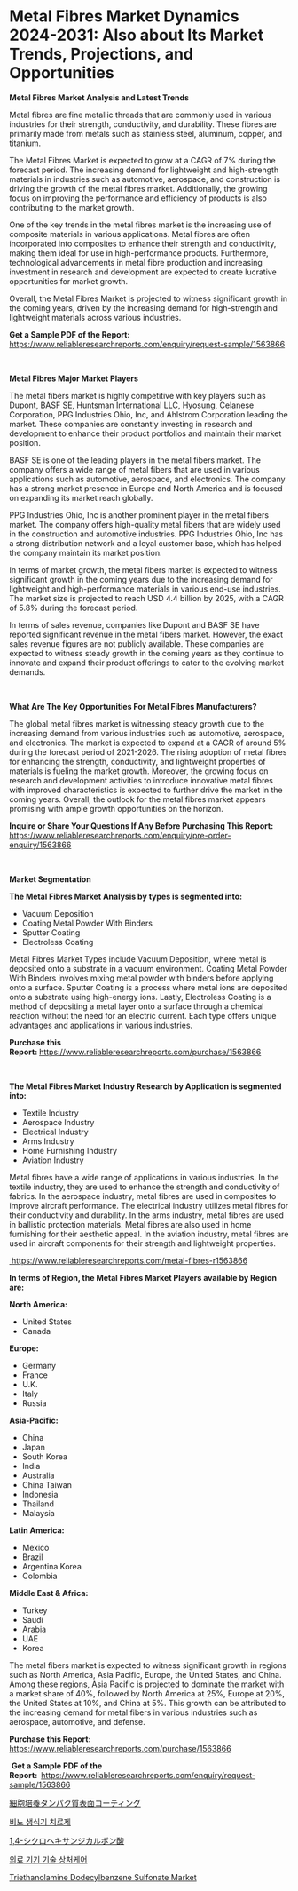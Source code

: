 <p><h1>Metal Fibres Market Dynamics 2024-2031: Also about Its Market Trends, Projections, and Opportunities</h1></p><p><strong>Metal Fibres Market Analysis and Latest Trends</strong></p>
<p><p>Metal fibres are fine metallic threads that are commonly used in various industries for their strength, conductivity, and durability. These fibres are primarily made from metals such as stainless steel, aluminum, copper, and titanium.</p><p>The Metal Fibres Market is expected to grow at a CAGR of 7% during the forecast period. The increasing demand for lightweight and high-strength materials in industries such as automotive, aerospace, and construction is driving the growth of the metal fibres market. Additionally, the growing focus on improving the performance and efficiency of products is also contributing to the market growth.</p><p>One of the key trends in the metal fibres market is the increasing use of composite materials in various applications. Metal fibres are often incorporated into composites to enhance their strength and conductivity, making them ideal for use in high-performance products. Furthermore, technological advancements in metal fibre production and increasing investment in research and development are expected to create lucrative opportunities for market growth.</p><p>Overall, the Metal Fibres Market is projected to witness significant growth in the coming years, driven by the increasing demand for high-strength and lightweight materials across various industries.</p></p>
<p><strong>Get a Sample PDF of the Report:&nbsp;</strong> <a href="https://www.reliableresearchreports.com/enquiry/request-sample/1563866">https://www.reliableresearchreports.com/enquiry/request-sample/1563866</a></p>
<p>&nbsp;</p>
<p><strong>Metal Fibres Major Market Players</strong></p>
<p><p>The metal fibers market is highly competitive with key players such as Dupont, BASF SE, Huntsman International LLC, Hyosung, Celanese Corporation, PPG Industries Ohio, Inc, and Ahlstrom Corporation leading the market. These companies are constantly investing in research and development to enhance their product portfolios and maintain their market position.</p><p>BASF SE is one of the leading players in the metal fibers market. The company offers a wide range of metal fibers that are used in various applications such as automotive, aerospace, and electronics. The company has a strong market presence in Europe and North America and is focused on expanding its market reach globally.</p><p>PPG Industries Ohio, Inc is another prominent player in the metal fibers market. The company offers high-quality metal fibers that are widely used in the construction and automotive industries. PPG Industries Ohio, Inc has a strong distribution network and a loyal customer base, which has helped the company maintain its market position.</p><p>In terms of market growth, the metal fibers market is expected to witness significant growth in the coming years due to the increasing demand for lightweight and high-performance materials in various end-use industries. The market size is projected to reach USD 4.4 billion by 2025, with a CAGR of 5.8% during the forecast period.</p><p>In terms of sales revenue, companies like Dupont and BASF SE have reported significant revenue in the metal fibers market. However, the exact sales revenue figures are not publicly available. These companies are expected to witness steady growth in the coming years as they continue to innovate and expand their product offerings to cater to the evolving market demands.</p></p>
<p>&nbsp;</p>
<p><strong>What Are The Key Opportunities For Metal Fibres Manufacturers?</strong></p>
<p><p>The global metal fibres market is witnessing steady growth due to the increasing demand from various industries such as automotive, aerospace, and electronics. The market is expected to expand at a CAGR of around 5% during the forecast period of 2021-2026. The rising adoption of metal fibres for enhancing the strength, conductivity, and lightweight properties of materials is fueling the market growth. Moreover, the growing focus on research and development activities to introduce innovative metal fibres with improved characteristics is expected to further drive the market in the coming years. Overall, the outlook for the metal fibres market appears promising with ample growth opportunities on the horizon.</p></p>
<p><strong>Inquire or Share Your Questions If Any Before Purchasing This Report:</strong> <a href="https://www.reliableresearchreports.com/enquiry/pre-order-enquiry/1563866">https://www.reliableresearchreports.com/enquiry/pre-order-enquiry/1563866</a></p>
<p>&nbsp;</p>
<p><strong>Market Segmentation</strong></p>
<p><strong>The Metal Fibres Market Analysis by types is segmented into:</strong></p>
<p><ul><li>Vacuum Deposition</li><li>Coating Metal Powder With Binders</li><li>Sputter Coating</li><li>Electroless Coating</li></ul></p>
<p><p>Metal Fibres Market Types include Vacuum Deposition, where metal is deposited onto a substrate in a vacuum environment. Coating Metal Powder With Binders involves mixing metal powder with binders before applying onto a surface. Sputter Coating is a process where metal ions are deposited onto a substrate using high-energy ions. Lastly, Electroless Coating is a method of depositing a metal layer onto a surface through a chemical reaction without the need for an electric current. Each type offers unique advantages and applications in various industries.</p></p>
<p><strong>Purchase this Report:&nbsp;</strong><a href="https://www.reliableresearchreports.com/purchase/1563866">https://www.reliableresearchreports.com/purchase/1563866</a></p>
<p>&nbsp;</p>
<p><strong>The Metal Fibres Market Industry Research by Application is segmented into:</strong></p>
<p><ul><li>Textile Industry</li><li>Aerospace Industry</li><li>Electrical Industry</li><li>Arms Industry</li><li>Home Furnishing Industry</li><li>Aviation Industry</li></ul></p>
<p><p>Metal fibres have a wide range of applications in various industries. In the textile industry, they are used to enhance the strength and conductivity of fabrics. In the aerospace industry, metal fibres are used in composites to improve aircraft performance. The electrical industry utilizes metal fibres for their conductivity and durability. In the arms industry, metal fibres are used in ballistic protection materials. Metal fibres are also used in home furnishing for their aesthetic appeal. In the aviation industry, metal fibres are used in aircraft components for their strength and lightweight properties.</p></p>
<p><a href="https://www.reliableresearchreports.com/metal-fibres-r1563866">&nbsp;https://www.reliableresearchreports.com/metal-fibres-r1563866</a></p>
<p><strong>In terms of Region, the Metal Fibres Market Players available by Region are:</strong></p>
<p>
    <p> <strong> North America: </strong>
        <ul>
            <li>United States</li>
            <li>Canada</li>
        </ul>
        </p> 
    <p> <strong> Europe: </strong>
        <ul>
            <li>Germany</li>
            <li>France</li>
            <li>U.K.</li>
            <li>Italy</li>
            <li>Russia</li>
        </ul>
        </p> 
    <p> <strong> Asia-Pacific: </strong>
        <ul>
            <li>China</li>
            <li>Japan</li>
            <li>South Korea</li>
            <li>India</li>
            <li>Australia</li>
            <li>China Taiwan</li>
            <li>Indonesia</li>
            <li>Thailand</li>
            <li>Malaysia</li>
        </ul>
        </p> 
    <p> <strong> Latin America: </strong>
        <ul>
            <li>Mexico</li>
            <li>Brazil</li>
            <li>Argentina Korea</li>
            <li>Colombia</li>
        </ul>
        </p> 
    <p> <strong> Middle East & Africa: </strong>
        <ul>
            <li>Turkey</li>
            <li>Saudi</li>
            <li>Arabia</li>
            <li>UAE</li>
            <li>Korea</li>
        </ul>
    </p>
    </p>
<p><p>The metal fibers market is expected to witness significant growth in regions such as North America, Asia Pacific, Europe, the United States, and China. Among these regions, Asia Pacific is projected to dominate the market with a market share of 40%, followed by North America at 25%, Europe at 20%, the United States at 10%, and China at 5%. This growth can be attributed to the increasing demand for metal fibers in various industries such as aerospace, automotive, and defense.</p></p>
<p><strong>Purchase this Report: </strong><a href="https://www.reliableresearchreports.com/purchase/1563866">https://www.reliableresearchreports.com/purchase/1563866</a></p>
<p>&nbsp;<strong>Get a Sample PDF of the Report:&nbsp;&nbsp;</strong><a href="https://www.reliableresearchreports.com/enquiry/request-sample/1563866">https://www.reliableresearchreports.com/enquiry/request-sample/1563866</a></p>
<p><strong></strong></p>
<p><p><a href="https://medium.com/@dylancoleman70/%E7%B4%B0%E8%83%9E%E5%9F%B9%E9%A4%8A%E3%82%BF%E3%83%B3%E3%83%91%E3%82%AF%E8%B3%AA%E8%A1%A8%E9%9D%A2%E3%82%B3%E3%83%BC%E3%83%86%E3%82%A3%E3%83%B3%E3%82%B0%E5%B8%82%E5%A0%B4%E3%82%B7%E3%82%A7%E3%82%A2%E3%81%8A%E3%82%88%E3%81%B32024%E5%B9%B4%E3%81%8B%E3%82%892031%E5%B9%B4%E3%81%BE%E3%81%A7%E3%81%AE%E7%AB%B6%E4%BA%89%E7%92%B0%E5%A2%83%E3%81%AB%E9%96%A2%E3%81%99%E3%82%8B%E6%B4%9E%E5%AF%9F-fbdf2341b5f4">細胞培養タンパク質表面コーティング</a></p><p><a href="https://medium.com/@roula.ayoub-saad/%EA%B8%80%EB%A1%9C%EB%B2%8C-%EB%B9%84%EB%87%A8%EA%B8%B0%EA%B3%BC-%EC%95%BD%EB%AC%BC-%EC%8B%9C%EC%9E%A5-%EA%B7%9C%EB%AA%A8%EB%8A%94-2024%EB%85%84%EB%B6%80%ED%84%B0-2031%EB%85%84%EA%B9%8C%EC%A7%80-%EC%9D%98-cagr%EC%9D%84-%EA%B2%BD%ED%97%98%ED%95%A0-%EA%B2%83%EC%9C%BC%EB%A1%9C-%EC%98%88%EC%83%81%EB%90%98%EB%A9%B0-%EC%9D%B4%EB%8A%94-%EC%82%B0%EC%97%85-%EC%A0%84%EB%A7%9D%EC%97%90-%EB%94%B0%EB%A5%B8-%EA%B2%83%EC%9E%85%EB%8B%88%EB%8B%A4-0d886b878261">비뇨 생식기 치료제</a></p><p><a href="https://medium.com/@dylancoleman70/1-4-%E3%82%B7%E3%82%AF%E3%83%AD%E3%83%98%E3%82%AD%E3%82%B5%E3%83%B3%E3%82%B8%E3%82%AB%E3%83%AB%E3%83%9C%E3%83%B3%E9%85%B8%E5%B8%82%E5%A0%B4%E8%A6%8F%E6%A8%A1-%E3%82%B7%E3%82%A7%E3%82%A2-%E3%83%88%E3%83%AC%E3%83%B3%E3%83%89%E5%88%86%E6%9E%90%E5%A0%B1%E5%91%8A%E6%9B%B8-%E8%A3%BD%E5%93%81-%E3%82%A4%E3%83%B3%E3%83%80%E3%82%B9%E3%83%88%E3%83%AA%E3%82%A2%E3%83%AB%E3%82%B0%E3%83%AC%E3%83%BC%E3%83%89-%E5%8C%BB%E8%96%AC%E5%93%81%E3%82%B0%E3%83%AC%E3%83%BC%E3%83%89-%E3%81%8A%E3%82%88%E3%81%B3%E3%82%BB%E3%82%B0%E3%83%A1%E3%83%B3%E3%83%88%E4%BA%88%E6%B8%AC-2024%E5%B9%B4-2031%E5%B9%B4-73115567e95f">1,4-シクロヘキサンジカルボン酸</a></p><p><a href="https://medium.com/@roula.ayoub-saad/%EC%9D%98%EB%A3%8C%EA%B8%B0%EA%B8%B0-%EA%B8%B0%EC%88%A0-%EC%83%81%EC%B2%98%EC%B9%98%EB%A3%8C-%EC%8B%9C%EC%9E%A5-%EB%8F%99%ED%96%A5-%EB%B0%8F-%EB%B6%84%EC%84%9D-%EB%AF%B8%EB%9E%98-%EC%84%B1%EC%9E%A5%EC%9D%84-%EC%9C%84%ED%95%9C-%EA%B8%B0%ED%9A%8C-%EB%B0%8F-%EB%8F%84%EC%A0%84-2024-2031-0a4d98b90d38">의료 기기 기술 상처케어</a></p><p><a href="https://github.com/caominhtri712020/Market-Research-Report-List-1/blob/main/triethanolamine-dodecylbenzene-sulfonate-market.md">Triethanolamine Dodecylbenzene Sulfonate Market</a></p></p>